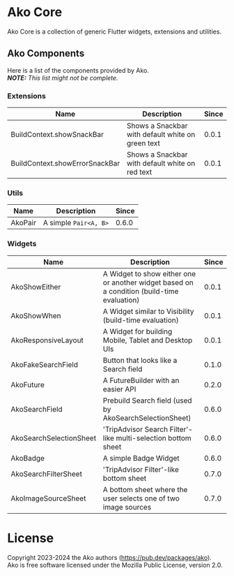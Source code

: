 # Ako Core

Ako Core is a collection of generic Flutter widgets, extensions and utilities.

## Ako Components

Here is a list of the components provided by Ako.  
***NOTE:** This list might not be complete.*

### Extensions

| Name                           | Description                                       | Since |
|--------------------------------|---------------------------------------------------|-------|
| BuildContext.showSnackBar      | Shows a Snackbar with default white on green text | 0.0.1 |
| BuildContext.showErrorSnackBar | Shows a Snackbar with default white on red text   | 0.0.1 |

### Utils

| Name    | Description           | Since |
|---------|-----------------------|-------|
| AkoPair | A simple `Pair<A, B>` | 0.6.0 |

### Widgets

| Name                    | Description                                                                                | Since |
|-------------------------|--------------------------------------------------------------------------------------------|-------|
| AkoShowEither           | A Widget to show either one or another widget based on a condition (build-time evaluation) | 0.0.1 |
| AkoShowWhen             | A Widget similar to Visibility (build-time evaluation)                                     | 0.0.1 |
| AkoResponsiveLayout     | A Widget for building Mobile, Tablet and Desktop UIs                                       | 0.0.1 |
| AkoFakeSearchField      | Button that looks like a Search field                                                      | 0.1.0 |
| AkoFuture               | A FutureBuilder with an easier API                                                         | 0.2.0 |
| AkoSearchField          | Prebuild Search field (used by AkoSearchSelectionSheet)                                    | 0.6.0 |
| AkoSearchSelectionSheet | 'TripAdvisor Search Filter'-like multi-selection bottom sheet                              | 0.6.0 |
| AkoBadge                | A simple Badge Widget                                                                      | 0.6.0 |
| AkoSearchFilterSheet    | 'TripAdvisor Filter'-like bottom sheet                                                     | 0.7.0 |
| AkoImageSourceSheet     | A bottom sheet where the user selects one of two image sources                             | 0.7.0 |

# License

Copyright 2023-2024 the Ako authors (https://pub.dev/packages/ako).  
Ako is free software licensed under the Mozilla Public License, version 2.0.
